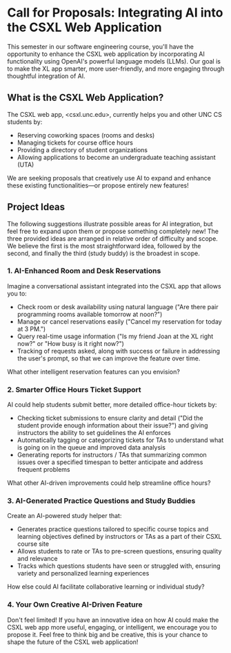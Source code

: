 # Call for Proposals: Integrating AI into the CSXL Web Application

This semester in our software engineering course, you'll have the opportunity to enhance the CSXL web application by incorporating AI functionality using OpenAI's powerful language models (LLMs). Our goal is to make the XL app smarter, more user-friendly, and more engaging through thoughtful integration of AI.

## What is the CSXL Web Application?

The CSXL web app, <csxl.unc.edu>, currently helps you and other UNC CS students by:

- Reserving coworking spaces (rooms and desks)
- Managing tickets for course office hours
- Providing a directory of student organizations
- Allowing applications to become an undergraduate teaching assistant (UTA)

We are seeking proposals that creatively use AI to expand and enhance these existing functionalities—or propose entirely new features!

## Project Ideas

The following suggestions illustrate possible areas for AI integration, but feel free to expand upon them or propose something completely new! The three provided ideas are arranged in relative order of difficulty and scope. We believe the first is the most straightforward idea, followed by the second, and finally the third (study buddy) is the broadest in scope.

### 1. AI-Enhanced Room and Desk Reservations

Imagine a conversational assistant integrated into the CSXL app that allows you to:

- Check room or desk availability using natural language ("Are there pair programming rooms available tomorrow at noon?")
- Manage or cancel reservations easily ("Cancel my reservation for today at 3 PM.")
- Query real-time usage information ("Is my friend Joan at the XL right now?" or "How busy is it right now?")
- Tracking of requests asked, along with success or failure in addressing the user's prompt, so that we can improve the feature over time.

What other intelligent reservation features can you envision?

### 2. Smarter Office Hours Ticket Support

AI could help students submit better, more detailed office-hour tickets by:

- Checking ticket submissions to ensure clarity and detail ("Did the student provide enough information about their issue?") and giving instructors the ability to set guidelines the AI enforces
- Automatically tagging or categorizing tickets for TAs to understand what is going on in the queue and improved data analysis
- Generating reports for instructors / TAs that summarizing common issues over a specified timespan to better anticipate and address frequent problems

What other AI-driven improvements could help streamline office hours?

### 3. AI-Generated Practice Questions and Study Buddies

Create an AI-powered study helper that:

- Generates practice questions tailored to specific course topics and learning objectives defined by instructors or TAs as a part of their CSXL course site
- Allows students to rate or TAs to pre-screen questions, ensuring quality and relevance
- Tracks which questions students have seen or struggled with, ensuring variety and personalized learning experiences

How else could AI facilitate collaborative learning or individual study?

### 4. Your Own Creative AI-Driven Feature

Don't feel limited! If you have an innovative idea on how AI could make the CSXL web app more useful, engaging, or intelligent, we encourage you to propose it. Feel free to think big and be creative, this is your chance to shape the future of the CSXL web application!

